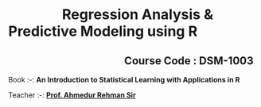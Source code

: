 # $\quad \quad \quad$ Regression Analysis & Predictive Modeling using R
## $\quad \quad \quad \quad \quad \quad \quad \quad \quad$ Course Code : DSM-1003

Book :-: **An Introduction to Statistical Learning with Applications in R**

Teacher :-: [**Prof. Ahmedur Rehman Sir**](https://www.amu.ac.in/faculty/statistics-and-operations-research/ahmadur-rahman)
